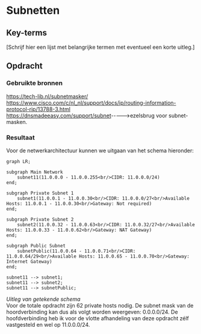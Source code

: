 # Subnetten


## Key-terms
[Schrijf hier een lijst met belangrijke termen met eventueel een korte uitleg.]

## Opdracht
### Gebruikte bronnen
<https://tech-lib.nl/subnetmasker/>  
<https://www.cisco.com/c/nl_nl/support/docs/ip/routing-information-protocol-rip/13788-3.html>  
<https://dnsmadeeasy.com/support/subnet>----->ezelsbrug voor subnet-masken. 


### Resultaat
Voor de netwerkarchitectuur kunnen we uitgaan van het schema hieronder: 

```mermaid
graph LR;

subgraph Main Network
    subnet11(11.0.0.0 - 11.0.0.255<br/>CIDR: 11.0.0.0/24)
end;

subgraph Private Subnet 1
    subnet1(11.0.0.1 - 11.0.0.30<br/>CIDR: 11.0.0.0/27<br/>Available Hosts: 11.0.0.1 - 11.0.0.30<br/>Gateway: Not required)
end;

subgraph Private Subnet 2
    subnet2(11.0.0.32 - 11.0.0.63<br/>CIDR: 11.0.0.32/27<br/>Available Hosts: 11.0.0.33 - 11.0.0.62<br/>Gateway: NAT Gateway)
end;

subgraph Public Subnet
    subnetPublic(11.0.0.64 - 11.0.0.71<br/>CIDR: 11.0.0.64/29<br/>Available Hosts: 11.0.0.65 - 11.0.0.70<br/>Gateway: Internet Gateway)
end;

subnet11 --> subnet1;
subnet11 --> subnet2;
subnet11 --> subnetPublic;

```


*Uitleg van getekende schema*  
Voor de totale opdracht zijn 62 private hosts nodig. De subnet mask van de hoordverbinding kan dus als volgt worden weergeven: 0.0.0.0/24. De hoofdverbinding heb ik voor de vlotte afhandeling van deze opdracht zélf vastgesteld en wel op 11.0.0.0/24. 

